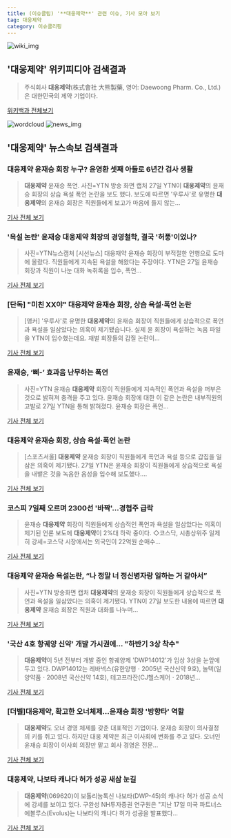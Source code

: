 ```yaml
---
title: (이슈클립) '**대웅제약**' 관련 이슈, 기사 모아 보기
tag: 대웅제약
category: 이슈클리핑
---
```

![wiki_img](https://user-images.githubusercontent.com/42597476/44503234-41136a80-a6d0-11e8-9071-6fc6418eafe4.png)
## **'**대웅제약**'** 위키피디아 검색결과
>주식회사 **대웅제약**(株式會社 大熊製藥, 영어: Daewoong Pharm. Co., Ltd.)은 대한민국의 제약 기업이다.

<a href="https://ko.wikipedia.org/wiki/대웅제약" target="_blank">위키백과 전체보기</a>

![wordcloud](https://s3.ap-northeast-2.amazonaws.com/lyrics101-wordcloud/2018-08-27-1535330670.png)
![news_img](https://user-images.githubusercontent.com/42597476/44507050-1206f400-a6e4-11e8-8d98-7ffbfebb353f.png)
## **'**대웅제약**'** 뉴스속보 검색결과
### **대웅제약** 윤재승 회장 누구? 윤영환 셋째 아들로 6년간 검사 생활

>**대웅제약** 윤재승 폭언. 사진=YTN 방송 화면 캡처 27일 YTN이 **대웅제약**의 윤재승 회장의 상습 욕설 폭언 논란을 보도 했다. 보도에 따르면 '우루사'로 유명한 **대웅제약**의 윤재승 회장은 직원들에게 보고가 마음에 들지 않는...

<a href="http://news20.busan.com/controller/newsController.jsp?newsId=20180827000010" target="_blank">기사 전체 보기</a>

### '욕설 논란' 윤재승 **대웅제약** 회장의 경영철학, 결국 '허풍'이었나?

>사진=YTN뉴스캡처 [시선뉴스] 대웅재약 윤재승 회장이 부적절한 언행으로 도마에 올랐다.  직원들에게 지속된 욕설을 해왔다는 주장이다. YTN은 27일 윤재승 회장과 직원이 나눈 대화 녹취록을 입수, 폭언...

<a href="http://www.sisunnews.co.kr/news/articleView.html?idxno=89013" target="_blank">기사 전체 보기</a>

### [단독] "미친 XX야" **대웅제약** 윤재승 회장, 상습 욕설·폭언 논란

>[앵커] '우루사'로 유명한 **대웅제약**의 윤재승 회장이 직원들에게 상습적으로 폭언과 욕설을 일삼았다는 의혹이 제기됐습니다. 실제 윤 회장이 욕설하는 녹음 파일을 YTN이 입수했는데요. 재벌 회장들의 갑질 논란이...

<a href="http://www.ytn.co.kr/_ln/0103_201808270518473189" target="_blank">기사 전체 보기</a>

### 윤재승, ‘삐-’ 효과음 난무하는 폭언

>사진=YTN 윤재승 **대웅제약** 회장이 직원들에게 지속적인 폭언과 욕설을 퍼부은 것으로 밝혀져 충격을 주고 있다. 윤재승 회장에 대한 이 같은 논란은 내부직원의 고발로 27일 YTN을 통해 밝혀졌다. 윤재승 회장은 폭언...

<a href="http://www.gukjenews.com/news/articleView.html?idxno=980835" target="_blank">기사 전체 보기</a>

### **대웅제약** 윤재승 회장, 상습 욕설‧폭언 논란

>[스포츠서울] **대웅제약** 윤재승 회장이 직원들에게 폭언과 욕설 등으로 갑집을 일삼은 의혹이 제기됐다. 27일 YTN은 윤재승 회장이 직원들에게 상습적으로 욕설을 내뱉은 것을 녹음한 음성을 입수해 보도했다....

<a href="http://www.sportsseoul.com/news/read/673917" target="_blank">기사 전체 보기</a>

### 코스피 7일째 오르며 2300선 '바짝'…경협주 급락

>윤재승 **대웅제약** 회장이 직원들에게 상습적인 폭언과 욕설을 일삼았다는 의혹이 제기된 언론 보도에 **대웅제약**이 2%대 하락 중이다. ◇코스닥, 시총상위주 일제히 강세=코스닥 시장에서는 외국인이 22억원 순매수...

<a href="http://news.mt.co.kr/mtview.php?no=2018082708574941890" target="_blank">기사 전체 보기</a>

### **대웅제약** 윤재승 욕설논란, “나 정말 너 정신병자랑 일하는 거 같아서”

>사진=YTN 방송화면 캡처 **대웅제약**의 윤재승 회장이 직원들에게 상습적으로 폭언과 욕설을 일삼았다는 의혹이 제기됐다. YTN이 27일 보도한 내용에 따르면 **대웅제약** 윤재승 회장은 직원과 대화를 나누며...

<a href="http://www.hkbs.co.kr/news/articleView.html?idxno=481243" target="_blank">기사 전체 보기</a>

### '국산 4호 항궤양 신약' 개발 가시권에… "하반기 3상 착수"

>**대웅제약**이 5년 전부터 개발 중인 항궤양제 'DWP14012'가 임상 3상을 눈앞에 두고 있다. DWP14012는 레바넥스(유한양행ㆍ2005년 국산신약 9호), 놀텍(일양약품ㆍ2008년 국산신약 14호), 테고프라잔(CJ헬스케어ㆍ2018년...

<a href="http://www.medisobizanews.com/news/articleView.html?idxno=54950" target="_blank">기사 전체 보기</a>

### [더벨]**대웅제약**, 확고한 오너체제…윤재승 회장 '방향타' 역할

>**대웅제약**도 오너 경영 체제를 갖춘 대표적인 기업이다. 윤재승 회장이 의사결정의 키를 쥐고 있다. 하지만 대웅 제약은 최근 이사회에 변화를 주고 있다. 오너인 윤재승 회장이 이사회 의장만 맡고 회사 경영은 전문...

<a href="http://www.thebell.co.kr/front/free/contents/news/article_view.asp?key=201808230100038220002427" target="_blank">기사 전체 보기</a>

### **대웅제약**, 나보타 캐나다 허가 성공 새삼 눈길

>**대웅제약**(069620)이 보톨리눔톡신 나보타(DWP-45)의 캐나다 허가 성공 소식에 강세를 보이고 있다.     구완성 NH투자증권 연구원은 "지난 17일 미국 파트너스 에볼루스(Evolus)는 나보타의 캐나다 허가 성공을 발표했다...

<a href="http://www.topstarnews.net/news/articleView.html?idxno=471274" target="_blank">기사 전체 보기</a>


